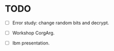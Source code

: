 # TODO

- [ ] Error study: change random bits and decrypt.
- [ ] Workshop CorgArg.
- [ ] Ibm presentation.

